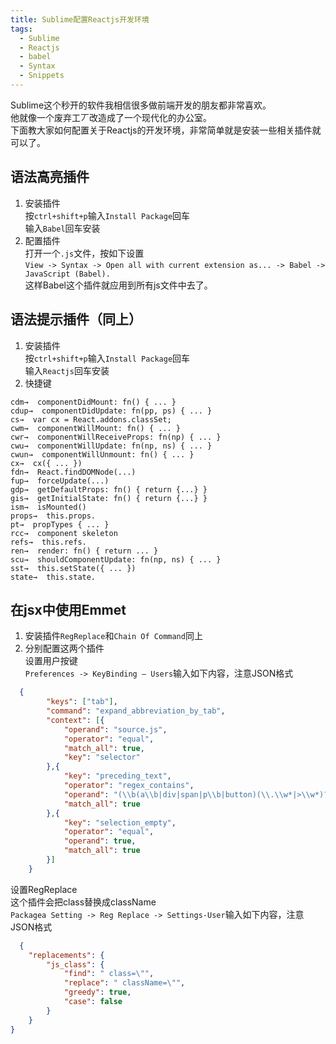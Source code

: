 ```yaml
---
title: Sublime配置Reactjs开发环境
tags:
  - Sublime
  - Reactjs
  - babel
  - Syntax
  - Snippets
---
```


Sublime这个秒开的软件我相信很多做前端开发的朋友都非常喜欢。  
他就像一个废弃工丆改造成了一个现代化的办公室。  
下面教大家如何配置关于Reactjs的开发环境，非常简单就是安装一些相关插件就可以了。

## 语法高亮插件
1. 安装插件  
按`ctrl+shift+p`输入`Install Package`回车  
输入`Babel`回车安装  
2. 配置插件  
打开一个`.js`文件，按如下设置  
`View -> Syntax -> Open all with current extension as... -> Babel -> JavaScript (Babel).`  
这样Babel这个插件就应用到所有js文件中去了。

## 语法提示插件（同上）
1. 安装插件  
按`ctrl+shift+p`输入`Install Package`回车    
输入`Reactjs`回车安装    
2. 快捷键  
```
cdm→  componentDidMount: fn() { ... }
cdup→  componentDidUpdate: fn(pp, ps) { ... }
cs→  var cx = React.addons.classSet;
cwm→  componentWillMount: fn() { ... }
cwr→  componentWillReceiveProps: fn(np) { ... }
cwu→  componentWillUpdate: fn(np, ns) { ... }
cwun→  componentWillUnmount: fn() { ... }
cx→  cx({ ... })
fdn→  React.findDOMNode(...)
fup→  forceUpdate(...)
gdp→  getDefaultProps: fn() { return {...} } 
gis→  getInitialState: fn() { return {...} } 
ism→  isMounted()
props→  this.props.
pt→  propTypes { ... }
rcc→  component skeleton
refs→  this.refs.
ren→  render: fn() { return ... }
scu→  shouldComponentUpdate: fn(np, ns) { ... }
sst→  this.setState({ ... })
state→  this.state.
```

## 在jsx中使用Emmet  
1. 安装插件`RegReplace`和`Chain Of Command`同上  
2. 分别配置这两个插件  
设置用户按键  
`Preferences -> KeyBinding – Users`输入如下内容，注意JSON格式    
```json
  {
		"keys": ["tab"],
		"command": "expand_abbreviation_by_tab", 
		"context": [{
			"operand": "source.js", 
			"operator": "equal", 
			"match_all": true, 
			"key": "selector"
		},{
			"key": "preceding_text", 
			"operator": "regex_contains", 
			"operand": "(\\b(a\\b|div|span|p\\b|button)(\\.\\w*|>\\w*)?)", 
			"match_all": true
		},{
			"key": "selection_empty", 
			"operator": "equal", 
			"operand": true, 
			"match_all": true
		}]
	}
```
设置RegReplace  
这个插件会把class替换成className  
`Packagea Setting -> Reg Replace -> Settings-User`输入如下内容，注意JSON格式   
```json
  {
    "replacements": {
        "js_class": {
            "find": " class=\"",
            "replace": " className=\"",
            "greedy": true,
            "case": false
        }
    }
}
```